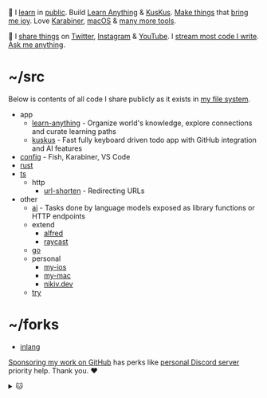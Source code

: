 👋 I [learn](https://wiki.nikiv.dev/sharing/everything-I-know) in [public](https://wiki.nikiv.dev/). Build [Learn Anything](https://github.com/learn-anything/learn-anything) & [KusKus](https://kuskus.app). [Make things](https://nikiv.dev/projects) that [bring me joy](https://nikiv.dev/likes). Love [Karabiner](https://wiki.nikiv.dev/macOS/apps/karabiner/), [macOS](https://github.com/nikitavoloboev/my-mac) & [many more tools](https://wiki.nikiv.dev/sharing/my-workflow).

💛 I [share things](https://wiki.nikiv.dev/sharing/) on [Twitter](https://twitter.com/nikitavoloboev), [Instagram](https://www.instagram.com/nikitavoloboev) & [YouTube](https://www.youtube.com/channel/UCEKqrUfr_FMKIO9XSJS4vDw). I [stream most code I write](https://www.youtube.com/@nikitavoloboev/streams). [Ask me anything](https://github.com/nikitavoloboev/ama).

# ~/src

Below is contents of all code I share publicly as it exists in [my file system](https://wiki.nikiv.dev/unix/my-file-system).

- app
  - [learn-anything](https://github.com/learn-anything/learn-anything) - Organize world's knowledge, explore connections and curate learning paths
  - [kuskus](https://github.com/kuskusapp/kuskus) - Fast fully keyboard driven todo app with GitHub integration and AI features
- [config](https://github.com/nikitavoloboev/config) - Fish, Karabiner, VS Code
- [rust](https://github.com/nikitavoloboev/rust)
- [ts](https://github.com/nikitavoloboev/ts)
  - http
    - [url-shorten](https://github.com/nikitavoloboev/url-shorten) - Redirecting URLs
- other
  - [ai](https://github.com/learn-anything/ai) - Tasks done by language models exposed as library functions or HTTP endpoints
  - extend
    - [alfred](https://github.com/nikitavoloboev/alfred)
    - [raycast](https://github.com/nikitavoloboev/raycast)
  - [go](https://github.com/nikitavoloboev/go)
  - personal
    - [my-ios](https://github.com/nikitavoloboev/my-ios)
    - [my-mac](https://github.com/nikitavoloboev/my-mac)
    - [nikiv.dev](https://github.com/nikitavoloboev/nikiv.dev)
  - [try](https://github.com/nikitavoloboev/try)

# ~/forks

- [inlang](https://github.com/inlang/inlang)

[Sponsoring my work on GitHub](https://github.com/sponsors/nikitavoloboev) has perks like [personal Discord server](https://discord.com/invite/TVafwaD23d) priority help. Thank you. ♥️

<details><summary>🐱</summary>
  <br/>
  <a href="https://nikiv.dev">
    <img width="800" heigth="200" src="https://raw.githubusercontent.com/nikitavoloboev/nikitavoloboev/main/cat.jpg"></img>
  </a>
</details>
